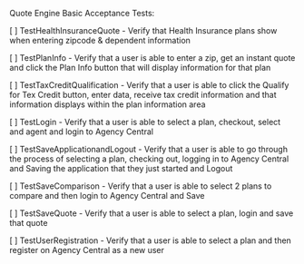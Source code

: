 Quote Engine Basic Acceptance Tests:

[ ] TestHealthInsuranceQuote - Verify that Health Insurance plans show when entering zipcode & dependent information


[ ] TestPlanInfo - Verify that a user is able to enter a zip, get an instant quote and click the Plan Info button that will display information for that plan


[ ] TestTaxCreditQualification - Verify that a user is able to click the Qualify for Tex Credit button, enter data, receive tax credit information and that information displays within the plan information area


[ ] TestLogin - Verify that a user is able to select a plan, checkout, select and agent and login to Agency Central


[ ] TestSaveApplicationandLogout - Verify that a user is able to go through the process of selecting a plan, checking out, logging in to Agency Central and Saving the application that they just started and Logout


[ ] TestSaveComparison - Verify that a user is able to select 2 plans to compare and then login to Agency Central and Save


[ ] TestSaveQuote - Verify that a user is able to select a plan, login and save that quote


[ ] TestUserRegistration - Verify that a user is able to select a plan and then register on Agency Central as a new user

